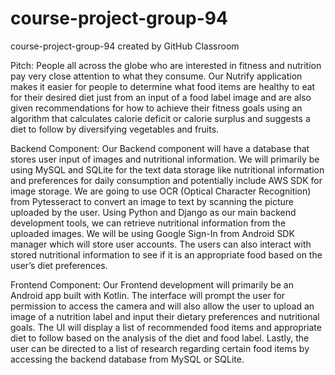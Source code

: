 # course-project-group-94
course-project-group-94 created by GitHub Classroom

Pitch:
People all across the globe who are interested in fitness and nutrition pay very close attention to what they consume.
Our Nutrify application makes it easier for people to determine what food items are healthy to eat for their desired diet just from an input of a food label image and are also given recommendations for how to achieve their fitness goals using an algorithm that calculates calorie deficit or calorie surplus and suggests a diet to follow by diversifying vegetables and fruits.

Backend Component:
Our Backend component will have a database that stores user input of images and nutritional information. 
We will primarily be using MySQL and SQLite for the text data storage like nutritional information and preferences for daily consumption and potentially include AWS SDK for image storage.
We are going to use OCR (Optical Character Recognition) from Pytesseract to convert an image to text by scanning the picture uploaded by the user.
Using Python and Django as our main backend development tools, we can retrieve nutritional information from the uploaded images.
We will be using Google Sign-In from Android SDK manager which will store user accounts.
The users can also interact with stored nutritional information to see if it is an appropriate food based on the user’s diet preferences. 

Frontend Component:
Our Frontend development will primarily be an Android app built with Kotlin.
The interface will prompt the user for permission to access the camera and will also allow the user to upload an image of a nutrition label and input their dietary preferences and nutritional goals. 
The UI will display a list of recommended food items and appropriate diet to follow based on the analysis of the diet and food label.
Lastly, the user can be directed to a list of research regarding certain food items by accessing the backend database from MySQL or SQLite.
